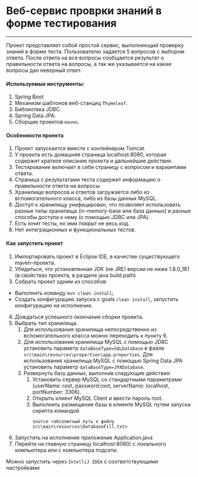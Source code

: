 # Веб-сервис проврки знаний в форме тестирования
---

Проект представляет собой простой сервис, выполняющий проверку знаний в форме теста. Пользователю задается 5 вопросов с выбором ответа. После ответа на все вопросы сообщается результат о правильности ответа на вопросы, а так же указывается на какие вопросы дан неверный ответ.

#### Используемые инструменты:
1. Spring Boot
2. Механизм шаблонов веб-станциц `Thymeleaf`.
3. Библиотека JDBC.
4. Spring Data JPA.
5. Сборщик проектов `maven`.
 
#### Особенности проекта
1. Проект запускается вместе с контейнером Tomcat.
2. У проекта есть домашняя страница localhost:8080, которая содержит краткое описание проекта и дальнейшие действия.
3. Тестирование включает в себя страницу с вопросом и вариантами ответа.
4. Страница с результатами теста содержит информацию о правильности ответа на вопросы.
5. Хранилище вопросов и ответов загружается либо из вспомогательного класса, либо из базы данных MySQL.
6. Доступ к хранилищу унифицирован, что позволяет использовать разные типы хранилища (in-memory-base или база данных) и разные способы доступа к нему (с помощью JDBC или JPA).
7. Есть юнит тесты, но ими покрыт не весь код.
8. Нет интеграционных и функциональных тестов.
 
#### Как запустить проект

1. Импортировать проект в Eclipse IDE, в качестве существующего maven-проекта.
2. Убедиться, что установленная JDK (не JRE) версии не ниже 1.8.0_181 (в свойствах проекта, в разделе java build path) 
3. Собрать проект одним из  способов:
- Выполнить команду `mvn clean install`;
- Создать конфигурацию запуска с goals `clean install`, запустить конфигурацию на исполнение.
4. Дождаться успешного окончания сборки проекта.
5. Выбрать тип хранилища.
   1. Для использования хранилища непосредственно из вспомогательного класса можно переходить к пункту 6.
   2. Для использования хранилища MySQL с помощью JDBC установить параметр `dataBaseType=SQLDatabase` в файле `src\main\resources\properties\app.properties`. Для использования хранилища MySQL с помощью Spring Data JPA установить параметр `dataBaseType=JPADatabase`.
   3. Развернуть базу данных, выполнив следующие действия:
	  1. Установить сервер MySQL со стандартными параметрами (userName: root, password:root, serverName: localhost, portNumber: 3306).
      2. Открыть клиент MySQL Client и ввести пароль root.
      3. Выполнить размещение базы в клиенте MySQL путем запуска скрипта командой 
         ```
         source <абсолютный путь к файлу src\main\resources\DatabaseFill.txt>
         ```
6. Запустить на исполнение приложение Application.java
7. Перейти на главную страницу localhost:8080/ с локального компьютера или с компьютера подсети.

Можно запустить через `IntelliJ IDEA` с соответствующими настройками